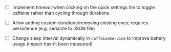  - [ ] Implement timeout when clicking on the quick settings
       tile to toggle caffeine rather than cycling through
       durations

 - [ ] Allow adding custom durations/removing existing ones;
       requires persistence (e.g. serialize to JSON file)

 - [ ] Change sleep interval dynamically in `CaffeineService`
       to improve battery usage (impact hasn't been measured)
